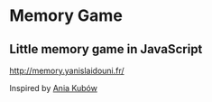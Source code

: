 # Memory Game
## Little memory game in JavaScript

http://memory.yanislaidouni.fr/

Inspired by [Ania Kubów](https://www.youtube.com/c/AniaKub%C3%B3w/about)
